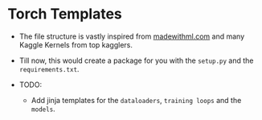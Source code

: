 # Torch Templates

- The file structure is vastly inspired from [madewithml.com](https://madewithml.com/) and many Kaggle Kernels from top kagglers.

- Till now, this would create a package for you with the `setup.py` and the `requirements.txt`.
- TODO:
    - Add jinja templates for the `dataloaders`, `training loops` and the `models`.